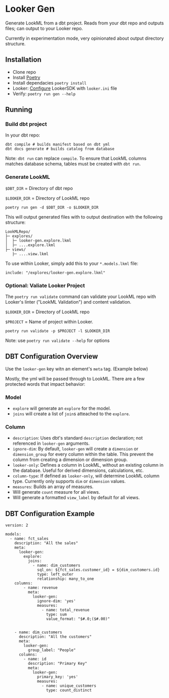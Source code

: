 Looker Gen
==========

Generate LookML from a dbt project. Reads from your dbt repo and outputs files; can output to your Looker repo.

Currently in experimentation mode, very opinionated about output directory structure.

## Installation
- Clone repo
- Install [Poetry](https://python-poetry.org/docs/)
- Install dependacies `poetry install`
- Looker: [Configure](https://developers.looker.com/api/getting-started) LookerSDK with `looker.ini` file
- Verify: `poetry run gen --help`

## Running

### Build dbt project
In your dbt repo:

```
dbt compile # builds manifest based on dbt yml
dbt docs generate # builds catalog from database
```

Note: `dbt run` can replace `compile`. To ensure that LookML columns matches database schema, tables must be created with `dbt run`.

### Generate LookML
`$DBT_DIR` = Directory of dbt repo

`$LOOKER_DIR` = Directory of LookML repo

```
poetry run gen -d $DBT_DIR -o $LOOKER_DIR
```

This will output generated files with to output destination with the following structure:

```
LookMLRepo/
├─ explores/
│  ├─ looker-gen.explore.lkml
│  ├─ ....explore.lkml
├─ views/
   ├─ ....view.lkml
```

To use within Looker, simply add this to your `*.models.lkml` file:
```
include: "/explores/looker-gen.explore.lkml"
```


### Optional: Valiate Looker Project
The `poetry run validate` command can validate your LookML repo with Looker's linter ("LookML Validation") and content validation.

`$LOOKER_DIR` = Directory of LookML repo

`$PROJECT` = Name of project within Looker.

```
poetry run validate -p $PROJECT -l $LOOKER_DIR
```

Note: use `poetry run validate --help` for options

## DBT Configuration Overview
Use the `looker-gen` key witn an element's `meta` tag. (Example below)

Mostly, the yml will be passed through to LookML. There are a few protected words that impact behavior:


### Model
- `explore` will generate an `explore` for the model.
- `joins` will create a list of `join`s atteached to the `explore`.

### Column
- `description`: Uses dbt's standard `description` declaration; not referenced in `looker-gen` arguments.
- `ignore-dim`: By default, `looker-gen` will create a `dimension` or `dimension_group` for every column within the table. This prevent the column from creating a dimension or dimension group.
- `looker-only`: Defines a column in LookML, without an existing column in the database. Useful for derived dimensions, calculations, etc.
- `column-type`: If defined as `looker-only`, will determine LookML column type. Currently only supports `dim` or `dimension` values.
- `measures`: Builds an array of measures.
- Will generate `count` measure for all views.
- Will generate a formatted `view_label` by default for all views.

## DBT Configuration Example
```
version: 2

models:
  - name: fct_sales
    description: "All the sales"
    meta:
      looker-gen:
        explore:
          joins:
            - name: dim_customers
              sql_on: ${fct_sales.customer_id} = ${dim_customers.id}
              type: left_outer
              relationship: many_to_one
    columns:
        - name: revenue
          meta:
            looker-gen:
              ignore-dim: 'yes'
              measures:
                - name: total_revenue
                  type: sum
                  value_format: "$#.0;($#.00)"


    - name: dim_customers
      description: "All the customers"
      meta:
        looker-gen:
          group_label: "People"
      columns:
        - name: id
          description: "Primary Key"
          meta:
            looker-gen:
              primary_key: 'yes'
              measures:
                - name: unique_customers
                  type: count_distinct
    
```
